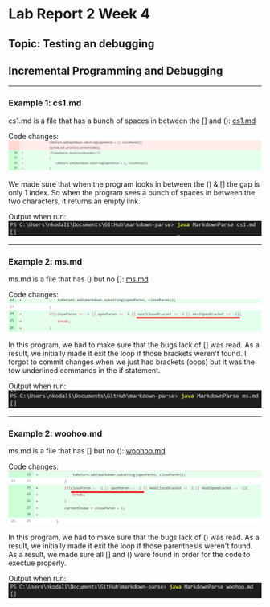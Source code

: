 # Lab Report 2 Week 4

## Topic: Testing an debugging
Incremental Programming and Debugging
---
---
### Example 1: cs1.md
cs1.md is a file that has a bunch of spaces in between the [] and ():
[cs1.md](https://github.com/sos-nandita/markdown-parse/blob/main/cs1.md)

Code changes:
![Image](ss1changes.png)

We made sure that when the program looks in between the () & [] the gap is only 1 index. So when the program sees a bunch of spaces in between the two characters, it returns an empty link. 

Output when run:
![Image](ss1runcode.png)

---

### Example 2: ms.md
ms.md is a file that has () but no []:
[ms.md](https://github.com/sos-nandita/markdown-parse/blob/main/ms.md)

Code changes:
![Image](ss2runcode.png)

In this program, we had to make sure that the bugs lack of [] was read. As a result, we initially made it exit the loop if those brackets weren't found. I forgot to commit changes when we just had brackets (oops) but it was the tow underlined commands in the if statement.

Output when run: 
![Image](ss2changes.png)

---

### Example 2: woohoo.md
ms.md is a file that has [] but no ():
[woohoo.md](https://github.com/sos-nandita/markdown-parse/blob/main/woohoo.md)

Code changes:
![Image](ss3changes.png)

In this program, we had to make sure that the bugs lack of () was read. As a result, we initially made it exit the loop if those parenthesis weren't found. As a result, we made sure all [] and () were found in order for the code to exectue properly. 

Output when run:
![Image](ss3runcode.png)

